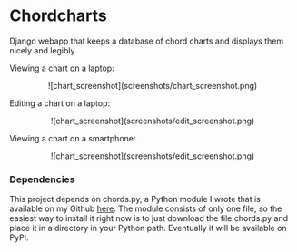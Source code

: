 # Chordcharts
Django webapp that keeps a database of chord charts and displays them nicely and legibly.

Viewing a chart on a laptop:
<center>![chart_screenshot](screenshots/chart_screenshot.png)</center>

Editing a chart on a laptop:
<center>![chart_screenshot](screenshots/edit_screenshot.png)</center>

Viewing a chart on a smartphone:
<center>![chart_screenshot](screenshots/edit_screenshot.png)</center>


### Dependencies 
This project depends on chords.py, a Python module I wrote that is available on my Github [here](https://github.com/danielhones/chords).  The module consists of only one file, so the easiest way to install it right now is to just download the file chords.py and place it in a directory in your Python path.  Eventually it will be available on PyPI.
